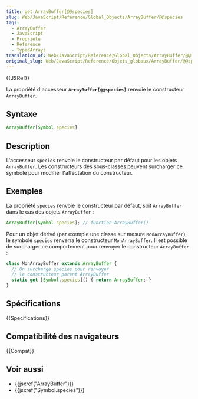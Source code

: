 ```yaml
---
title: get ArrayBuffer[@@species]
slug: Web/JavaScript/Reference/Global_Objects/ArrayBuffer/@@species
tags:
  - ArrayBuffer
  - JavaScript
  - Propriété
  - Reference
  - TypedArrays
translation_of: Web/JavaScript/Reference/Global_Objects/ArrayBuffer/@@species
original_slug: Web/JavaScript/Reference/Objets_globaux/ArrayBuffer/@@species
---
```


{{JSRef}}

La propriété d'accesseur **`ArrayBuffer[@@species]`** renvoie le constructeur `ArrayBuffer`.

## Syntaxe

```js
ArrayBuffer[Symbol.species]
```

## Description

L'accesseur `species` renvoie le constructeur par défaut pour les objets `ArrayBuffer`. Les constructeurs des sous-classes peuvent surcharger ce symbole pour modifier l'affectation du constructeur.

## Exemples

La propriété `species` renvoie le constructeur par défaut, soit `ArrayBuffer` dans le cas des objets `ArrayBuffer` :

```js
ArrayBuffer[Symbol.species]; // function ArrayBuffer()
```

Pour un objet dérivé (par exemple une classe sur mesure `MonArrayBuffer`), le symbole `species` renverra le constructeur `MonArrayBuffer`. Il est possible de surcharger ce comportement pour renvoyer le constructeur `ArrayBuffer` :

```js
class MonArrayBuffer extends ArrayBuffer {
  // On surcharge species pour renvoyer
  // le constructeur parent ArrayBuffer
  static get [Symbol.species]() { return ArrayBuffer; }
}
```

## Spécifications

{{Specifications}}

## Compatibilité des navigateurs

{{Compat}}

## Voir aussi

- {{jsxref("ArrayBuffer")}}
- {{jsxref("Symbol.species")}}
